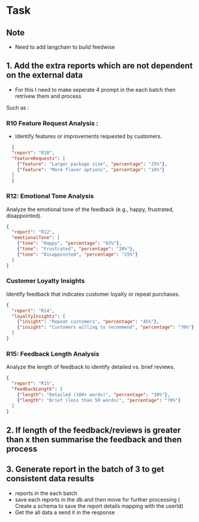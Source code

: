 # Task

## Note
 - Need to add langchain to build feedwise 
## 1. Add the extra reports which are not dependent on the external data
- For this I need to make seperate 4 prompt in the each batch then retrivew them and process
 
 Such as :
  ###  R10 Feature Request Analysis :
-  Identify features or improvements requested by customers.

 ```json
   {
   "report": "R10",
   "featureRequests": [
     {"feature": "Larger package size", "percentage": "25%"},
     {"feature": "More flavor options", "percentage": "18%"}
   ]
   }
 ```
 ### R12: Emotional Tone Analysis
 Analyze the emotional tone of the feedback (e.g., happy, frustrated, disappointed).
 
 ```json
 {
   "report": "R12",
   "emotionalTone": [
     {"tone": "Happy", "percentage": "65%"},
     {"tone": "Frustrated", "percentage": "20%"},
     {"tone": "Disappointed", "percentage": "15%"}
   ]
 }
 ```
 
 ### Customer Loyalty Insights
 Identify feedback that indicates customer loyalty or repeat purchases.
 
 ```json 
 {
   "report": "R14",
   "loyaltyInsights": [
     {"insight": "Repeat customers", "percentage": "45%"},
     {"insight": "Customers willing to recommend", "percentage": "70%"}
   ]
 }
 ```
 
 ### R15: Feedback Length Analysis
 Analyze the length of feedback to identify detailed vs. brief reviews.
 
 ```json
 {
   "report": "R15",
   "feedbackLength": [
     {"length": "Detailed (100+ words)", "percentage": "30%"},
     {"length": "Brief (less than 50 words)", "percentage": "70%"}
   ]
 }
 ```

##  2. If length of the feedback/reviews is greater than x then summarise the feedback and then process
##  3. Generate report in the batch of 3 to get consistent data results
   - reports in the each batch 
   - save each reports in the db and then move for further processing ( Create a schema to save the report details mapping with the userId)
   - Get the all data a send it in the response